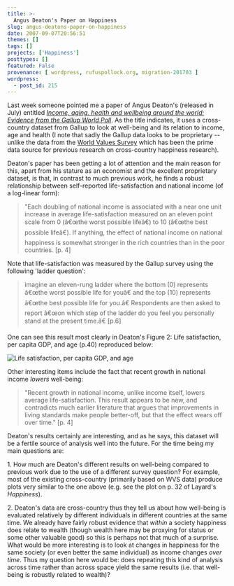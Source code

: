 ```yaml
---
title: >-
  Angus Deaton's Paper on Happiness
slug: angus-deatons-paper-on-happiness
date: 2007-09-07T20:56:51
themes: []
tags: []
projects: ['Happiness']
posttypes: []
featured: False
provenance: [ wordpress, rufuspollock.org, migration-201703 ]
wordpress:
  - post_id: 215
---
```


Last week someone pointed me a paper of Angus Deaton's (released in July) entitled [*Income, aging, health and wellbeing around the world: Evidence from the Gallup World Poll*](http://www.princeton.edu/~rpds/downloads/Deaton_Aging_and_wellbeing_around_the_world_All_July_07.pdf). As the title indicates, it uses a cross-country dataset from Gallup to look at well-being and its relation to income, age and health (I note that sadly the Gallup data looks to be proprietary -- unlike the data from the [World Values Survey](http://ckan.net/package/wvs/) which has been the prime data source for previous research on cross-country happiness research).

Deaton's paper has been getting a lot of attention and the main reason for this, apart from his stature as an economist and the excellent proprietary dataset, is that, in contrast to much previous work, he finds a robust relationship between self-reported life-satisfaction and national income (of a log-linear form):

> "Each doubling of national income is associated with a near one unit increase in average life-satisfaction measured on an eleven point scale from 0 (â€œthe worst possible lifeâ€) to 10 (â€œthe best possible lifeâ€). If anything, the effect of national income on national happiness is somewhat stronger in the rich countries than in the poor countries. [p. 4]

Note that life-satisfaction was measured by the Gallup survey using the following 'ladder question':  

>  imagine an eleven-rung ladder where the bottom (0) represents â€œthe worst possible life for youâ€ and the top (10) represents â€œthe best possible life for you.â€ Respondents are then asked to report â€œon which step of the ladder do you feel you personally stand at the present time.â€ [p.6]

One can see this result most clearly in Deaton's Figure 2: Life satisfaction, per capita GDP, and age (p.40) reproduced below:

<img src="http://www.rufuspollock.org/wp-content/uploads/2007/09/deaton_fig1.png" alt="Life satisfaction, per capita GDP, and age" />

Other interesting items include the fact that recent growth in national income *lowers* well-being:

> "Recent growth in national income, unlike income itself, lowers average life-satisfaction. This result appears to be new, and contradicts much earlier literature that argues that improvements in living standards make people better-off, but that the effect wears off over time." [p. 4]

Deaton's results certainly are interesting, and as he says, this dataset will be a fertile source of analysis well into the future. For the time being my main questions are:

1\. How much are Deaton's different results on well-being compared to previous work due to the use of a different survey question? For example, most of the existing cross-country (primarily based on WVS data) produce plots very similar to the one above (e.g. see the plot on p. 32 of Layard's *Happiness*).

2\. Deaton's data are cross-country thus they tell us about how well-being is evaluated relatively by  different individuals in different countries at the same time. We already have fairly robust evidence that *within* a society happiness does relate to wealth (though wealth here may be proxying for status or some other valuable good) so this is perhaps not that much of a surprise. What would be more interesting is to look at changes in happiness for the same society (or even better the same individual) as income changes *over time*. Thus my question here would be: does repeating this kind of analysis across time rather than across space yield the same results (i.e. that well-being is robustly related to wealth)?

